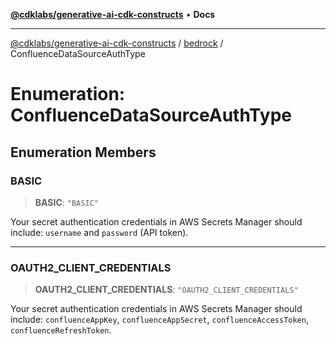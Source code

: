 [**@cdklabs/generative-ai-cdk-constructs**](../../../README.md) • **Docs**

***

[@cdklabs/generative-ai-cdk-constructs](../../../README.md) / [bedrock](../README.md) / ConfluenceDataSourceAuthType

# Enumeration: ConfluenceDataSourceAuthType

## Enumeration Members

### BASIC

> **BASIC**: `"BASIC"`

Your secret authentication credentials in AWS Secrets Manager should include:
 `username` and `password` (API token).

***

### OAUTH2\_CLIENT\_CREDENTIALS

> **OAUTH2\_CLIENT\_CREDENTIALS**: `"OAUTH2_CLIENT_CREDENTIALS"`

Your secret authentication credentials in AWS Secrets Manager should include: 
`confluenceAppKey`, `confluenceAppSecret`, `confluenceAccessToken`, `confluenceRefreshToken`.
